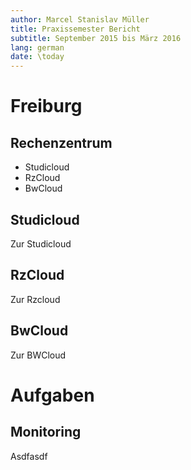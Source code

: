 ```yaml
---
author: Marcel Stanislav Müller
title: Praxissemester Bericht
subtitle: September 2015 bis März 2016
lang: german
date: \today
---
```


# Freiburg
## Rechenzentrum

- Studicloud
- RzCloud
- BwCloud

## Studicloud

Zur Studicloud

## RzCloud

Zur Rzcloud

## BwCloud

Zur BWCloud

# Aufgaben
## Monitoring

Asdfasdf

